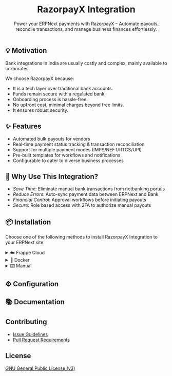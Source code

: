 <div align="center">

<h1>RazorpayX Integration</h1>

Power your ERPNext payments with RazorpayX – Automate payouts, reconcile transactions, and manage business finances effortlessly.
<br><br>

</div>

## 💡 Motivation

Bank integrations in India are usually costly and complex, mainly available to corporates.

We choose RazorpayX because:

- It is a tech layer over traditional bank accounts.
- Funds remain secure with a regulated bank.
- Onboarding process is hassle-free.
- No upfront cost, minimal charges beyond free limits.
- It ensures robust security.

## ✨ Features

- Automated bulk payouts for vendors
- Real-time payment status tracking & transaction reconciliation
- Support for multiple payment modes (IMPS/NEFT/RTGS/UPI)
- Pre-built templates for workflows and notifications
- Configurable to cater to diverse business processes

## 🤔 Why Use This Integration?

- <em>Save Time</em>: Eliminate manual bank transactions from netbanking portals
- <em>Reduce Errors</em>: Auto-sync payment data between ERPNext and Bank
- <em>Financial Control</em>: Approval workflows before initiating payouts
- <em>Secure</em>: Role based access with 2FA to authorize manual payouts

## 📦 Installation

Choose one of the following methods to install RazorpayX Integration to your ERPNext site.

<details>
<summary>☁️ Frappe Cloud</summary><br>

Sign up for a [Frappe Cloud](https://frappecloud.com/dashboard/signup?referrer=99df7a8f) free trial, create a new site with Frappe Version-15 or above, and install ERPNext and RazorpayX-Integration from the Apps.

</details>

<details>
<summary>🐳 Docker</summary><br>

Use [this guide](https://github.com/frappe/frappe_docker/blob/main/docs/custom-apps.md) to deploy RazorpayX-Integration by building your custom image.

Sample Apps JSON

```shell
export APPS_JSON='[
  {
    "url": "https://github.com/frappe/erpnext",
    "branch": "version-15"
  },
  {
    "url": "https://github.com/resilient-tech/razorpayx-integration",
    "branch": "version-15"
  }
]'

export APPS_JSON_BASE64=$(echo ${APPS_JSON} | base64 -w 0)
```

</details>

<details>
<summary>⌨️ Manual</summary><br>

Once you've [set up a Frappe site](https://frappeframework.com/docs/v14/user/en/installation/), install app by executing the following commands:

Using Bench CLI

Download the App using the Bench CLI

```sh
bench get-app https://github.com/resilient-tech/india-compliance.git
```

Install the App on your site

```sh
bench --site [site name] install-app india_compliance
```

</details>

## ⚙️ Configuration

## 📚 Documentation

## Contributing

- [Issue Guidelines](https://github.com/frappe/erpnext/wiki/Issue-Guidelines)
- [Pull Request Requirements](https://github.com/frappe/erpnext/wiki/Contribution-Guidelines)

## License

[GNU General Public License (v3)](https://github.com/resilient-tech/razorpayx-integration/blob/version-15/license.txt)
